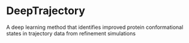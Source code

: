 # DeepTrajectory
A deep learning method that identifies improved protein conformational states in trajectory data from refinement simulations
